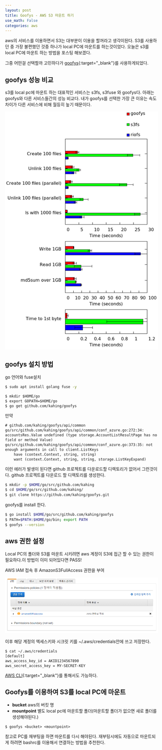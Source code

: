 ```yaml
---
layout: post
title: Goofys - AWS S3 마운트 하기
use_math: False
categories: aws
---
```



aws의 서비스를 이용하면서 S3는 대부분이 이용을 할꺼라고 생각이된다.
S3를 사용하던 중 가장 불편했던 것중 하나가 local PC에 마운트를 하는것이었다.
오늘은 s3를 local PC에 마운트 하는 방법을 포스팅 해보겠다.




그중 어떤걸 선택할까 고민하다가 [goofys](https://github.com/kahing/goofys.git){:target="_blank"}를 사용하게되었다.




## goofys 성능 비교

s3를 local pc에 마운트 하는 대표적인 서비스는 s3fs, s3fuse 와 goofys다.
아래는 goofys와 다른 서비스들간의 성능 비교다.
내가 goofys를 선택한 가장 큰 이유는 속도 차이가 다른 서비스에 비해 월등히 높기 때문이다.


![goofys1](/public/images/2021-08-12-goofys-2.png)




## goofys 설치 방법



go 언어와 fuse설치

```bash
$ sudo apt install golang fuse -y
```

```
$ mkdir $HOME/go
$ export GOPATH=$HOME/go
$ go get github.com/kahing/goofys
```


만약 
```
# github.com/kahing/goofys/api/common
go/src/github.com/kahing/goofys/api/common/conf_azure.go:272:34: accountsRes.Value undefined (type storage.AccountListResultPage has no field or method Value)
go/src/github.com/kahing/goofys/api/common/conf_azure.go:373:35: not enough arguments in call to client.ListKeys
	have (context.Context, string, string)
	want (context.Context, string, string, storage.ListKeyExpand)
```
이런 에러가 발생이 된다면 github 프로젝트를 다운로드할 디렉토리가 없어서 그런것이다. github 프로젝트를 다운로드 할 디렉토리를 생성한다.
```bash
$ mkdir -p $HOME/go/src/github.com/kahing
$ cd $HOME/go/src/github.com/kahing/
$ git clone https://github.com/kahing/goofys.git
```

goofys를 install 한다.

```bash
$ go install $HOME/go/src/github.com/kahing/goofys
$ PATH=$PATH:$HOME/go/bin; export PATH
$ goofys --version
```

## aws 권한 설정

Local PC의 폴더와 S3를 마운트 시키려면 aws 계정이 S3에 접근 할 수 있는 권한이 필요하다.이 방법이 이미 되어있다면 PASS!

AWS IAM 접속 후  AmazonS3FullAccess 권한을 부여

![goofys1](/public/images/2021-08-12-goofys-3.png)


이후 해당 계정의 엑세스키와 시크릿 키를 ~/.aws/credentials안에 쓰고 저장한다.


```
$ cat ~/.aws/credentials
[default]
aws_access_key_id = AKID1234567890
aws_secret_access_key = MY-SECRET-KEY

```

[AWS CLI](https://docs.aws.amazon.com/ko_kr/cli/latest/userguide/cli-chap-configure.html){:target="_blank"}를 통해서도 가능하다.


## Goofys를 이용하여 S3를 local PC에 마운트 

 - **bucket** aws의 버킷 명
 - **mountpoint** 별도 local pc에 마운트할 폴더(마운트할 폴더가 없으면 새로 폴더를 생성해야된다.)
```
$ goofys <bucket> <mountpoint>
```

참고로 PC를 재부팅을 하면 마운트를 다시 해야된다. 재부팅시에도 자동으로 마운트되게 하려면 bashrc를 이용해서 연결하는 방법을 추천한다.